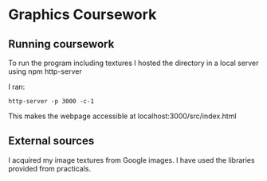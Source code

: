 # Graphics Coursework

## Running coursework
To run the program including textures I hosted the directory in a local server using
npm http-server

I ran:
```
http-server -p 3000 -c-1
```

This makes the webpage accessible at localhost:3000/src/index.html

## External sources
I acquired my image textures from Google images.
I have used the libraries provided from practicals.